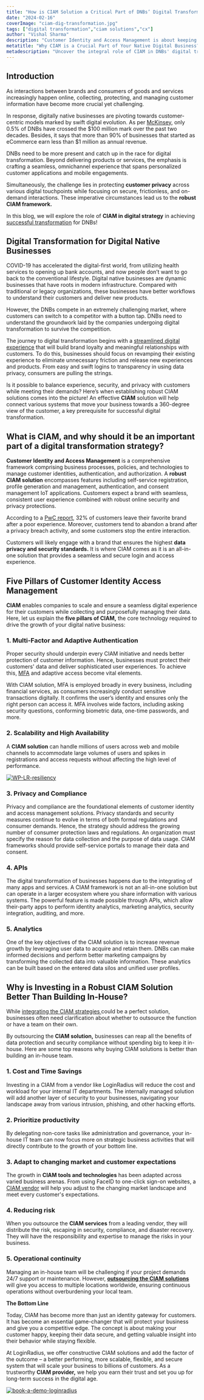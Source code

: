 ```yaml
---
title: "How is CIAM Solution a Critical Part of DNBs’ Digital Transformation Strategy?"
date: "2024-02-16"
coverImage: "ciam-dig-transformation.jpg"
tags: ["digital transformation","ciam solutions","cx"]
author: "Vishal Sharma"
description: "Customer Identity and Access Management is about keeping customer data safe and giving them the proper access to things online. In today's interconnected era, digital native businesses must help them stay nimble and grow with evolving times. Let's explore the indispensable role of CIAM solutions in digital companies more!"
metatitle: "Why CIAM is a Crucial Part of Your Native Digital Business?"
metadescription: "Uncover the integral role of CIAM in DNBs' digital transformation strategy. Learn how it enhances customer experiences and drives success. Let’s find out!"
---
```

## Introduction

As interactions between brands and consumers of goods and services increasingly happen online, collecting, protecting, and managing customer information have become more crucial yet challenging. 

In response, digitally native businesses are pivoting towards customer-centric models marked by swift digital evolution. As per [McKinsey](https://www.mckinsey.com/industries/private-equity-and-principal-investors/our-insights/digitally-native-brands-born-digital-but-ready-to-take-on-the-world), only 0.5% of DNBs have crossed the $100 million mark over the past two decades. Besides, it says that more than 90% of businesses that started as eCommerce earn less than $1 million as annual revenue. 

DNBs need to be more present and catch up in the race for digital transformation. Beyond delivering products or services, the emphasis is crafting a seamless, omnichannel experience that spans personalized customer applications and mobile engagements. 

Simultaneously, the challenge lies in protecting **customer privacy** across various digital touchpoints while focusing on secure, frictionless, and on-demand interactions. These imperative circumstances lead us to the **robust CIAM framework.**

In this blog, we will explore the role of **CIAM in digital strategy** in achieving [successful transformation](https://www.loginradius.com/blog/growth/data-privacy-marketers-success/) for DNBs!

## Digital Transformation for Digital Native Businesses 

COVID-19 has accelerated the digital-first world, from utilizing health services to opening up bank accounts, and now people don’t want to go back to the conventional lifestyle. Digital native businesses are dynamic businesses that have roots in modern infrastructure. Compared with traditional or legacy organizations, these businesses have better workflows to understand their customers and deliver new products. 

However, the DNBs compete in an extremely challenging market, where customers can switch to a competitor with a button tap. DNBs need to understand the groundwork laid by the companies undergoing digital transformation to survive the competition. 

The journey to digital transformation begins with a [streamlined digital experience](https://www.loginradius.com/blog/growth/ciam-improves-customer-trust-and-loyalty/) that will build brand loyalty and meaningful relationships with customers. To do this, businesses should focus on revamping their existing experience to eliminate unnecessary friction and release new experiences and products. From easy and swift logins to transparency in using data privacy, consumers are pulling the strings.

Is it possible to balance experience, security, and privacy with customers while meeting their demands? Here’s when establishing robust CIAM solutions comes into the picture! An effective **CIAM** solution will help connect various systems that move your business towards a 360-degree view of the customer, a key prerequisite for successful digital transformation.

## What is CIAM, and why should it be an important part of a digital transformation strategy? 

**Customer Identity and Access Management** is a comprehensive framework comprising business processes, policies, and technologies to manage customer identities, authentication, and authorization. A **robust CIAM solution** encompasses features including self-service registration, profile generation and management, authentication, and consent management IoT applications. Customers expect a brand with seamless, consistent user experience combined with robust online security and privacy protections.

According to a [PwC report](https://www.pwc.com/us/en/services/consulting/library/consumer-intelligence-series/future-of-customer-experience.html), 32% of customers leave their favorite brand after a poor experience. Moreover, customers tend to abandon a brand after a privacy breach activity, and some customers stop the entire interaction. 

Customers will likely engage with a brand that ensures the highest **data privacy and security standards.** It is where CIAM comes as it is an all-in-one solution that provides a seamless and secure login and access experience.

## Five Pillars of Customer Identity Access Management

**CIAM** enables companies to scale and ensure a seamless digital experience for their customers while collecting and purposefully managing their data. Here, let us explain the **five pillars of CIAM,** the core technology required to drive the growth of your digital native business: 

### 1. Multi-Factor and Adaptive Authentication

Proper security should underpin every CIAM initiative and needs better protection of customer information. Hence, businesses must protect their customers' data and deliver sophisticated user experiences. To achieve this, [MFA](https://www.loginradius.com/multi-factor-authentication/) and adaptive access become vital elements.

With CIAM solution, MFA is employed broadly in every business, including financial services, as consumers increasingly conduct sensitive transactions digitally. It confirms the user’s identity and ensures only the right person can access it. MFA involves wide factors, including asking security questions, conforming biometric data, one-time passwords, and more.

### 2. Scalability and High Availability

A **CIAM solution** can handle millions of users across web and mobile channels to accommodate large volumes of users and spikes in registrations and access requests without affecting the high level of performance.

[![WP-LR-resiliency](WP-LR-resiliency.png)](https://www.loginradius.com/resource/enterprise-scalability-and-performance)

### 3. Privacy and Compliance

Privacy and compliance are the foundational elements of customer identity and access management solutions. Privacy standards and security measures continue to evolve in terms of both formal regulations and consumer demands. Hence, the strategy should address the growing number of consumer protection laws and regulations. An organization must specify the reason for data collection and the purpose of data usage. CIAM frameworks should provide self-service portals to manage their data and consent.

### 4. APIs

The digital transformation of businesses happens due to the integrating of many apps and services. A CIAM framework is not an all-in-one solution but can operate in a larger ecosystem where you share information with various systems. The powerful feature is made possible through APIs, which allow their-party apps to perform identity analytics, marketing analytics, security integration, auditing, and more.

### 5. Analytics

One of the key objectives of the CIAM solution is to increase revenue growth by leveraging user data to acquire and retain them. DNBs can make informed decisions and perform better marketing campaigns by transforming the collected data into valuable information. These analytics can be built based on the entered data silos and unified user profiles.  

## Why is Investing in a Robust CIAM Solution Better Than Building In-House? 

While [integrating the CIAM strategies ](https://www.loginradius.com/blog/identity/transform-business-with-loginradius-ciam/)could be a perfect solution, businesses often need clarification about whether to outsource the function or have a team on their own.

By outsourcing the **CIAM solution,** businesses can reap all the benefits of data protection and security compliance without spending big to keep it in-house. Here are some top reasons why buying CIAM solutions is better than building an in-house team.

### 1. Cost and Time Savings

Investing in a CIAM from a vendor like LoginRadius will reduce the cost and workload for your internal IT departments. The internally managed solution will add another layer of security to your businesses, navigating your landscape away from various intrusion, phishing, and other hacking efforts.

### 2. Prioritize productivity

By delegating non-core tasks like administration and governance, your in-house IT team can now focus more on strategic business activities that will directly contribute to the growth of your bottom line.

### 3. Adapt to changing market and customer expectations 

The growth in **CIAM tools and technologies** has been adapted across varied business arenas. From using FaceID to one-click sign-on websites, a [CIAM vendor](https://www.loginradius.com/) will help you adjust to the changing market landscape and meet every customer's expectations.

### 4. Reducing risk

When you outsource the **CIAM services** from a leading vendor, they will distribute the risk, escaping in security, compliance, and disaster recovery. They will have the responsibility and expertise to manage the risks in your business.

### 5. Operational continuity

Managing an in-house team will be challenging if your project demands 24/7 support or maintenance. However, **[outsourcing the CIAM solutions](https://www.loginradius.com/resource/ciam-build-vs-buy/)** will give you access to multiple locations worldwide, ensuring continuous operations without overburdening your local team.

**The Bottom Line**

Today, CIAM has become more than just an identity gateway for customers. It has become an essential game-changer that will protect your business and give you a competitive edge. The concept is about making your customer happy, keeping their data secure, and getting valuable insight into their behavior while staying flexible.

At LoginRadius, we offer constructive CIAM solutions and add the factor of the outcome – a better performing, more scalable, flexible, and secure system that will scale your business to billions of customers. As a trustworthy **CIAM provider,** we help you earn their trust and set you up for long-term success in the digital age.

[![book-a-demo-loginradius](../../assets/book-a-demo-loginradius.png)](https://www.loginradius.com/book-a-demo/)
